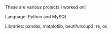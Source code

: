 These are various projects I worked on!

Language: Python and MySQL

Libraries: pandas, matplotlib, beutifulsoup2, re, os

